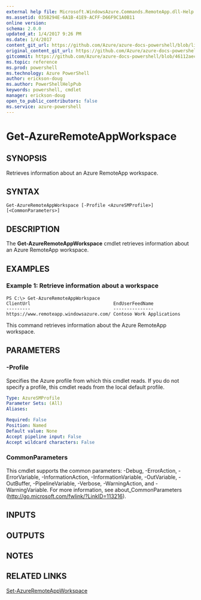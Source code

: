 ```yaml
---
external help file: Microsoft.WindowsAzure.Commands.RemoteApp.dll-Help.xml
ms.assetid: 035B294E-6A1B-41E9-ACFF-D66F9C1A0B11
online version: 
schema: 2.0.0
updated_at: 1/4/2017 9:26 PM
ms.date: 1/4/2017
content_git_url: https://github.com/Azure/azure-docs-powershell/blob/live/azureps-cmdlets-docs/ServiceManagement/Azure.RemoteApp/v3.1.0/Get-AzureRemoteAppWorkspace.md
original_content_git_url: https://github.com/Azure/azure-docs-powershell/blob/live/azureps-cmdlets-docs/ServiceManagement/Azure.RemoteApp/v3.1.0/Get-AzureRemoteAppWorkspace.md
gitcommit: https://github.com/Azure/azure-docs-powershell/blob/46112aec682e15fb5cef6419ae8f28f4b6e5a8d9/azureps-cmdlets-docs/ServiceManagement/Azure.RemoteApp/v3.1.0/Get-AzureRemoteAppWorkspace.md
ms.topic: reference
ms.prod: powershell
ms.technology: Azure PowerShell
author: erickson-doug
ms.author: PowerShellHelpPub
keywords: powershell, cmdlet
manager: erickson-doug
open_to_public_contributors: false
ms.service: azure-powershell
---
```


# Get-AzureRemoteAppWorkspace

## SYNOPSIS
Retrieves information about an Azure RemoteApp workspace.

## SYNTAX

```
Get-AzureRemoteAppWorkspace [-Profile <AzureSMProfile>] [<CommonParameters>]
```

## DESCRIPTION
The **Get-AzureRemoteAppWorkspace** cmdlet retrieves information about an Azure RemoteApp workspace.

## EXAMPLES

### Example 1: Retrieve information about a workspace
```
PS C:\> Get-AzureRemoteAppWorkspace
ClientUrl                               EndUserFeedName
---------                               ---------------
https://www.remoteapp.windowsazure.com/ Contoso Work Applications
```

This command retrieves information about the Azure RemoteApp workspace.

## PARAMETERS

### -Profile
Specifies the Azure profile from which this cmdlet reads.
If you do not specify a profile, this cmdlet reads from the local default profile.

```yaml
Type: AzureSMProfile
Parameter Sets: (All)
Aliases: 

Required: False
Position: Named
Default value: None
Accept pipeline input: False
Accept wildcard characters: False
```

### CommonParameters
This cmdlet supports the common parameters: -Debug, -ErrorAction, -ErrorVariable, -InformationAction, -InformationVariable, -OutVariable, -OutBuffer, -PipelineVariable, -Verbose, -WarningAction, and -WarningVariable. For more information, see about_CommonParameters (http://go.microsoft.com/fwlink/?LinkID=113216).

## INPUTS

## OUTPUTS

## NOTES

## RELATED LINKS

[Set-AzureRemoteAppWorkspace](xref:ServiceManagement/Azure.RemoteApp/v3.1.0/Set-AzureRemoteAppWorkspace.md)



